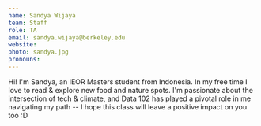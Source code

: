```yaml
---
name: Sandya Wijaya
team: Staff
role: TA
email: sandya.wijaya@berkeley.edu
website:
photo: sandya.jpg
pronouns: 
---
```


Hi! I'm Sandya, an IEOR Masters student from Indonesia. In my free time I love to read & explore new food and nature spots. I'm passionate about the intersection of tech & climate, and Data 102 has played a pivotal role in me navigating my path -- I hope this class will leave a positive impact on you too :D